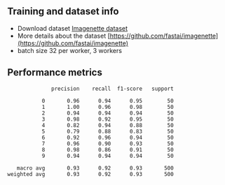 ## Training and dataset info
 - Download dataset [Imagenette dataset](https://s3.amazonaws.com/fast-ai-imageclas/imagenette.tgz)
 - More details about the dataset [https://github.com/fastai/imagenette](https://github.com/fastai/imagenette)
 - batch size 32 per worker, 3 workers
 
## Performance metrics
```
              precision    recall  f1-score   support

           0       0.96      0.94      0.95        50
           1       1.00      0.96      0.98        50
           2       0.94      0.94      0.94        50
           3       0.98      0.92      0.95        50
           4       0.82      0.94      0.88        50
           5       0.79      0.88      0.83        50
           6       0.92      0.96      0.94        50
           7       0.96      0.90      0.93        50
           8       0.98      0.86      0.91        50
           9       0.94      0.94      0.94        50

   macro avg       0.93      0.92      0.93       500
weighted avg       0.93      0.92      0.93       500
```
